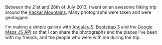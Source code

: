 Between the 21st and 28th of July 2013, I went on an awesome hiking trip around the [Kackar Mountains](http://en.wikipedia.org/wiki/Kaçkar_Mountains).
Many photographs were taken and were geotagged.

I'm making a simple gallery with [AngularJS](https://github.com/angular/angular.js), [Bootstrap 3](https://github.com/twbs/bootstrap) and the [Google Maps JS API](https://developers.google.com/maps/documentation/javascript/) so that I can share the photographs and the places I've been with my friends, and the people who were with me during the trip.
